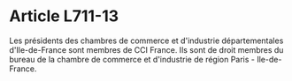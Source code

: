 # Article L711-13

<p>Les présidents des chambres de commerce et d'industrie départementales d'Ile-de-France sont membres de CCI France. Ils sont de droit membres du bureau de la chambre de commerce et d'industrie de région Paris - Ile-de-France.</p>